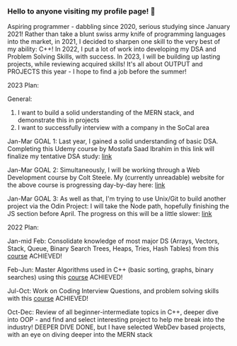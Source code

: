 ### Hello to anyone visiting my profile page! 👋

Aspiring programmer - dabbling since 2020, serious studying since January 2021!  Rather than take a blunt swiss army knife of programming languages into the market, in 2021, I decided to sharpen one skill to the very best of my ability: C++!  In 2022, I put a lot of work into developing my DSA and Problem Solving Skills, with success.  In 2023, I will be building up lasting projects, while reviewing acquired skills!  It's all about OUTPUT and PROJECTS this year - I hope to find a job before the summer!

2023 Plan:

General:
1)  I want to build a solid understanding of the MERN stack, and demonstrate this in projects
2)  I want to successfully interview with a company in the SoCal area

Jan-Mar GOAL 1:  Last year, I gained a solid understanding of basic DSA.  Completing this Udemy course by Mostafa Saad Ibrahim in this link will finalize my tentative DSA study: [link](https://www.udemy.com/course/skills-algorithms-cpp2/)

Jan-Mar GOAL 2:  Simultaneously, I will be working through a Web Development course by Colt Steele.  My (currently unreadable) website for the above course is progressing day-by-day here: [link](https://rabogan.github.io/ColtSteelePractice/)

Jan-Mar GOAL 3:  As well as that, I'm trying to use Unix/Git to build another project via the Odin Project: I will take the Node path, hopefully finishing the JS section before April.  The progress on this will be a little slower: [link](https://rabogan.github.io/odin-recipes/)


2022 Plan:

Jan-mid Feb:  Consolidate knowledge of most major DS (Arrays, Vectors, Stack, Queue, Binary Search Trees, Heaps, Tries, Hash Tables) from this [course](https://www.udemy.com/course/dscpp-skills/)   ACHIEVED!

Feb-Jun: Master Algorithms used in C++ (basic sorting, graphs, binary searches) using this [course](https://www.udemy.com/course/skills-algorithms-cpp/)   ACHIEVED!

Jul-Oct:  Work on Coding Interview Questions, and problem solving skills with this [course](https://www.udemy.com/course/skills-coding-interviews/)  ACHIEVED!

Oct-Dec:  Review of all beginner-intermediate topics in C++, deeper dive into OOP - and find and select interesting project to help me break into the industry!   DEEPER DIVE DONE, but I have selected WebDev based projects, with an eye on diving deeper into the MERN stack
